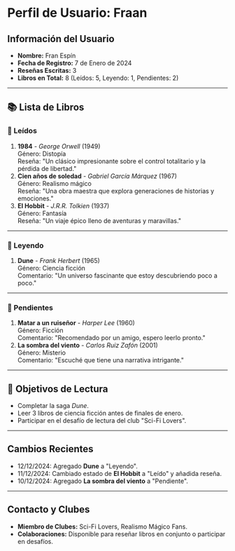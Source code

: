 # Perfil de Usuario: Fraan

## Información del Usuario
- **Nombre:** Fran Espín
- **Fecha de Registro:** 7 de Enero de 2024
- **Reseñas Escritas:** 3
- **Libros en Total:** 8 (Leídos: 5, Leyendo: 1, Pendientes: 2)

---

## 📚 Lista de Libros

### 📗 Leídos
1. **1984** - *George Orwell* (1949)  
   Género: Distopía  
   Reseña: "Un clásico impresionante sobre el control totalitario y la pérdida de libertad."
2. **Cien años de soledad** - *Gabriel García Márquez* (1967)  
   Género: Realismo mágico  
   Reseña: "Una obra maestra que explora generaciones de historias y emociones."
3. **El Hobbit** - *J.R.R. Tolkien* (1937)  
   Género: Fantasía  
   Reseña: "Un viaje épico lleno de aventuras y maravillas."

---

### 📘 Leyendo
1. **Dune** - *Frank Herbert* (1965)  
   Género: Ciencia ficción  
   Comentario: "Un universo fascinante que estoy descubriendo poco a poco."

---

### 📕 Pendientes
1. **Matar a un ruiseñor** - *Harper Lee* (1960)  
   Género: Ficción  
   Comentario: "Recomendado por un amigo, espero leerlo pronto."
2. **La sombra del viento** - *Carlos Ruiz Zafón* (2001)  
   Género: Misterio  
   Comentario: "Escuché que tiene una narrativa intrigante."

---

## 🎯 Objetivos de Lectura
- Completar la saga *Dune*.
- Leer 3 libros de ciencia ficción antes de finales de enero.
- Participar en el desafío de lectura del club "Sci-Fi Lovers".

---

## Cambios Recientes
- 12/12/2024: Agregado **Dune** a "Leyendo".
- 11/12/2024: Cambiado estado de **El Hobbit** a "Leído" y añadida reseña.
- 10/12/2024: Agregado **La sombra del viento** a "Pendiente".

---

## Contacto y Clubes
- **Miembro de Clubes:** Sci-Fi Lovers, Realismo Mágico Fans.
- **Colaboraciones:** Disponible para reseñar libros en conjunto o participar en desafíos.
